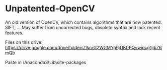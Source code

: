 # Unpatented-OpenCV

An old version of OpenCV, which contains algorithms that are now patented: SIFT, ... May suffer from uncorrected bugs, obsolete syntax and lack recent features.

Files on this drive: https://drive.google.com/drive/folders/1knrG2WGMYg6jUK0PQvwipcg1jjbZ6mQb

Paste in \Anaconda3\Lib\site-packages
